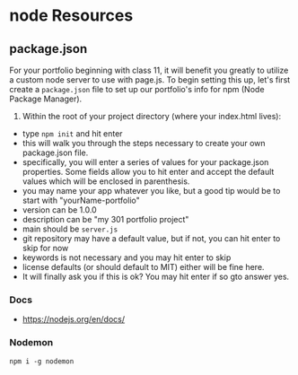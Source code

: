 # node Resources

## package.json
For your portfolio beginning with  class 11, it will benefit you greatly to utilize a custom node server to use with page.js. To begin setting this up, let's first create a `package.json` file to set up our portfolio's info for npm (Node Package Manager).
1. Within the root of your project directory (where your index.html lives):
  - type `npm init` and hit enter
  - this will walk you through the steps necessary to create your own package.json file.
  - specifically, you will enter a series of values for your package.json properties. Some fields allow you to hit enter and accept the default values which will be enclosed in parenthesis.
  - you may name your app whatever you like, but a good tip would be to start with "yourName-portfolio"
  - version can be 1.0.0
  - description can be "my 301 portfolio project"
  - main should be `server.js`
  - git repository may have a default value, but if not, you can hit enter to skip for now
  - keywords is not necessary and you may hit enter to skip
  - license defaults (or should default to MIT) either will be fine here.
  - It will finally ask you if this is ok? You may hit enter if so gto answer yes.


### Docs
- https://nodejs.org/en/docs/

### Nodemon
`npm i -g nodemon`
